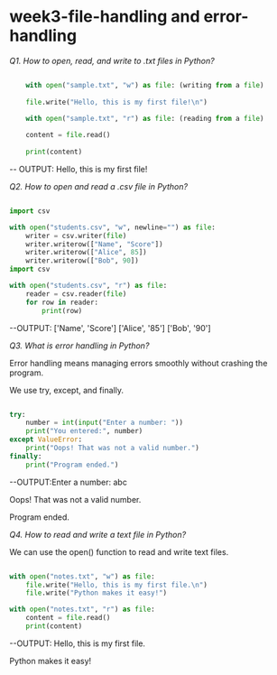 # week3-file-handling and error-handling

*Q1. How to open, read, and write to .txt files in Python?*

```python

    with open("sample.txt", "w") as file: (writing from a file)
    
    file.write("Hello, this is my first file!\n")

    with open("sample.txt", "r") as file: (reading from a file)
    
    content = file.read()
    
    print(content)

```

-- OUTPUT: Hello, this is my first file! 

*Q2. How to open and read a .csv file in Python?*

```python

import csv

with open("students.csv", "w", newline="") as file:
    writer = csv.writer(file)
    writer.writerow(["Name", "Score"])
    writer.writerow(["Alice", 85])
    writer.writerow(["Bob", 90])
import csv

with open("students.csv", "r") as file:
    reader = csv.reader(file)
    for row in reader:
        print(row)

```
 --OUTPUT: ['Name', 'Score']
           ['Alice', '85']
            ['Bob', '90']

*Q3. What is error handling in Python?*

Error handling means managing errors smoothly without crashing the program.

We use try, except, and finally.

```python

try:
    number = int(input("Enter a number: "))
    print("You entered:", number)
except ValueError:
    print("Oops! That was not a valid number.")
finally:
    print("Program ended.")

```
--OUTPUT:Enter a number: abc

Oops! That was not a valid number.

Program ended.

*Q4. How to read and write a text file in Python?*

We can use the open() function to read and write text files.

```python

with open("notes.txt", "w") as file:
    file.write("Hello, this is my first file.\n")
    file.write("Python makes it easy!")

with open("notes.txt", "r") as file:
    content = file.read()
    print(content)

```

--OUTPUT: Hello, this is my first file.

Python makes it easy!






 
 
  
